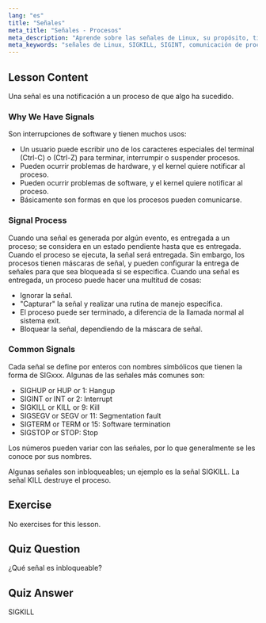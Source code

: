 ```yaml
---
lang: "es"
title: "Señales"
meta_title: "Señales - Procesos"
meta_description: "Aprende sobre las señales de Linux, su propósito, tipos comunes como SIGINT y SIGKILL, y cómo los procesos las manejan. Comprende los conceptos básicos de las señales para un mejor control de Linux."
meta_keywords: "señales de Linux, SIGKILL, SIGINT, comunicación de procesos, tutorial de Linux, Linux para principiantes, guía de Linux"
---
```


## Lesson Content

Una señal es una notificación a un proceso de que algo ha sucedido.

### Why We Have Signals

Son interrupciones de software y tienen muchos usos:

- Un usuario puede escribir uno de los caracteres especiales del terminal (Ctrl-C) o (Ctrl-Z) para terminar, interrumpir o suspender procesos.
- Pueden ocurrir problemas de hardware, y el kernel quiere notificar al proceso.
- Pueden ocurrir problemas de software, y el kernel quiere notificar al proceso.
- Básicamente son formas en que los procesos pueden comunicarse.

### Signal Process

Cuando una señal es generada por algún evento, es entregada a un proceso; se considera en un estado pendiente hasta que es entregada. Cuando el proceso se ejecuta, la señal será entregada. Sin embargo, los procesos tienen máscaras de señal, y pueden configurar la entrega de señales para que sea bloqueada si se especifica. Cuando una señal es entregada, un proceso puede hacer una multitud de cosas:

- Ignorar la señal.
- "Capturar" la señal y realizar una rutina de manejo específica.
- El proceso puede ser terminado, a diferencia de la llamada normal al sistema exit.
- Bloquear la señal, dependiendo de la máscara de señal.

### Common Signals

Cada señal se define por enteros con nombres simbólicos que tienen la forma de SIGxxx. Algunas de las señales más comunes son:

- SIGHUP or HUP or 1: Hangup
- SIGINT or INT or 2: Interrupt
- SIGKILL or KILL or 9: Kill
- SIGSEGV or SEGV or 11: Segmentation fault
- SIGTERM or TERM or 15: Software termination
- SIGSTOP or STOP: Stop

Los números pueden variar con las señales, por lo que generalmente se les conoce por sus nombres.

Algunas señales son inbloqueables; un ejemplo es la señal SIGKILL. La señal KILL destruye el proceso.

## Exercise

No exercises for this lesson.

## Quiz Question

¿Qué señal es inbloqueable?

## Quiz Answer

SIGKILL
